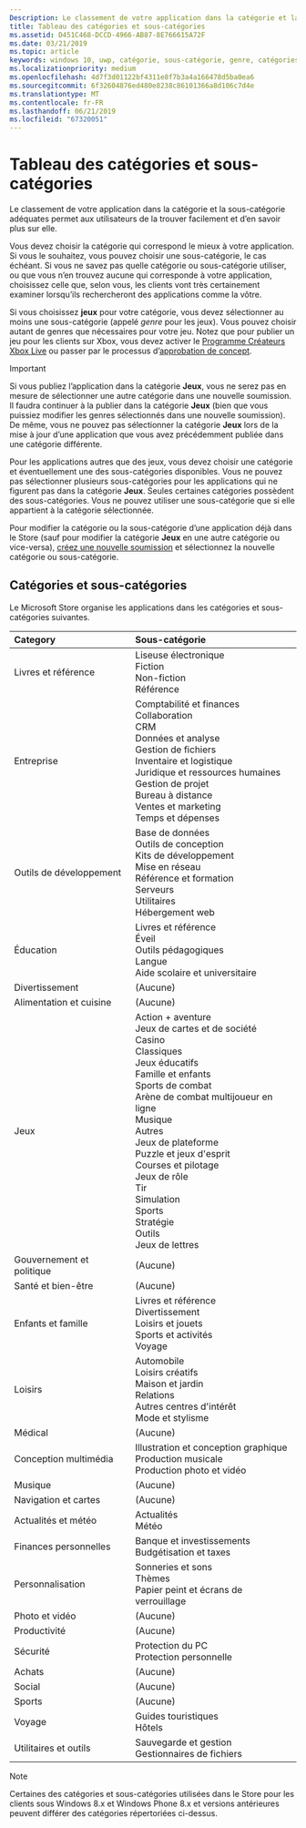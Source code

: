 ```yaml
---
Description: Le classement de votre application dans la catégorie et la sous-catégorie adéquates permet aux utilisateurs de la trouver facilement et d’en savoir plus sur elle.
title: Tableau des catégories et sous-catégories
ms.assetid: D451C468-DCCD-4966-AB87-8E766615A72F
ms.date: 03/21/2019
ms.topic: article
keywords: windows 10, uwp, catégorie, sous-catégorie, genre, catégories, genres
ms.localizationpriority: medium
ms.openlocfilehash: 4d7f3d01122bf4311e8f7b3a4a166478d5ba0ea6
ms.sourcegitcommit: 6f32604876ed480e8238c86101366a8d106c7d4e
ms.translationtype: MT
ms.contentlocale: fr-FR
ms.lasthandoff: 06/21/2019
ms.locfileid: "67320051"
---
```

# <a name="category-and-subcategory-table"></a>Tableau des catégories et sous-catégories


Le classement de votre application dans la catégorie et la sous-catégorie adéquates permet aux utilisateurs de la trouver facilement et d’en savoir plus sur elle.

Vous devez choisir la catégorie qui correspond le mieux à votre application. Si vous le souhaitez, vous pouvez choisir une sous-catégorie, le cas échéant. Si vous ne savez pas quelle catégorie ou sous-catégorie utiliser, ou que vous n’en trouvez aucune qui corresponde à votre application, choisissez celle que, selon vous, les clients vont très certainement examiner lorsqu’ils rechercheront des applications comme la vôtre.

Si vous choisissez **jeux** pour votre catégorie, vous devez sélectionner au moins une sous-catégorie (appelé *genre* pour les jeux). Vous pouvez choisir autant de genres que nécessaires pour votre jeu. Notez que pour publier un jeu pour les clients sur Xbox, vous devez activer le [Programme Créateurs Xbox Live](https://docs.microsoft.com/gaming/xbox-live/get-started-with-creators/get-started-with-xbox-live-creators) ou passer par le processus d’[approbation de concept](../gaming/concept-approval.md). 

> [!IMPORTANT] 
> Si vous publiez l’application dans la catégorie **Jeux**, vous ne serez pas en mesure de sélectionner une autre catégorie dans une nouvelle soumission. Il faudra continuer à la publier dans la catégorie **Jeux** (bien que vous puissiez modifier les genres sélectionnés dans une nouvelle soumission). De même, vous ne pouvez pas sélectionner la catégorie **Jeux** lors de la mise à jour d’une application que vous avez précédemment publiée dans une catégorie différente.

Pour les applications autres que des jeux, vous devez choisir une catégorie et éventuellement une des sous-catégories disponibles. Vous ne pouvez pas sélectionner plusieurs sous-catégories pour les applications qui ne figurent pas dans la catégorie **Jeux**. Seules certaines catégories possèdent des sous-catégories. Vous ne pouvez utiliser une sous-catégorie que si elle appartient à la catégorie sélectionnée.

Pour modifier la catégorie ou la sous-catégorie d’une application déjà dans le Store (sauf pour modifier la catégorie **Jeux** en une autre catégorie ou vice-versa), [créez une nouvelle soumission](app-submissions.md) et sélectionnez la nouvelle catégorie ou sous-catégorie.

## <a name="categories-and-subcategories"></a>Catégories et sous-catégories

Le Microsoft Store organise les applications dans les catégories et sous-catégories suivantes.

<table>
    <thead>
    <tr class="header">
    <th align="left">Category</th>
    <th align="left">Sous-catégorie</th>
    </tr>
    </thead>
    <tbody>
<tr>
    <td>Livres et référence</td>
    <td>Liseuse électronique <br> Fiction <br> Non-fiction <br> Référence</td>
  </tr>
  <tr>
    <td>Entreprise</td>
    <td>Comptabilité et finances <br> Collaboration <br> CRM <br> Données et analyse <br> Gestion de fichiers <br> Inventaire et logistique <br> Juridique et ressources humaines <br> Gestion de projet <br> Bureau à distance <br> Ventes et marketing <br> Temps et dépenses</td>
  </tr>
  <tr>
    <td>Outils de développement</td>
    <td>Base de données <br> Outils de conception <br> Kits de développement <br> Mise en réseau <br> Référence et formation <br> Serveurs <br> Utilitaires <br> Hébergement web</td>
  </tr>
  <tr>
    <td>Éducation</td>
    <td>Livres et référence <br> Éveil <br> Outils pédagogiques <br> Langue <br> Aide scolaire et universitaire</td>
  </tr>
  <tr>
    <td>Divertissement</td>
    <td>(Aucune)</td>
  </tr>
  <tr>
    <td>Alimentation et cuisine</td>
    <td>(Aucune)</td>
  </tr>
  <tr>
    <td>Jeux</td>
    <td>Action + aventure <br> Jeux de cartes et de société <br> Casino <br> Classiques <br> Jeux éducatifs <br> Famille et enfants <br> Sports de combat <br> Arène de combat multijoueur en ligne <br> Musique <br> Autres <br> Jeux de plateforme <br> Puzzle et jeux d'esprit <br> Courses et pilotage <br> Jeux de rôle <br> Tir <br> Simulation <br> Sports <br> Stratégie <br> Outils <br> Jeux de lettres</td>
  </tr>
  <tr>
    <td>Gouvernement et politique</td>
    <td>(Aucune)</td>
  </tr>
  <tr>
    <td>Santé et bien-être</td>
    <td>(Aucune)</td>
  </tr>
  <tr>
    <td>Enfants et famille</td>
    <td>Livres et référence <br> Divertissement <br> Loisirs et jouets <br> Sports et activités <br> Voyage</td>
  </tr>
  <tr>
    <td>Loisirs</td>
    <td>Automobile <br> Loisirs créatifs <br> Maison et jardin <br> Relations <br> Autres centres d'intérêt <br> Mode et stylisme</td>
  </tr>
  <tr>
    <td>Médical</td>
    <td>(Aucune)</td>
  </tr>
  <tr>
    <td>Conception multimédia</td>
    <td>Illustration et conception graphique <br> Production musicale <br> Production photo et vidéo</td>
  </tr>
  <tr>
    <td>Musique</td>
    <td>(Aucune)</td>
  </tr>
  <tr>
    <td>Navigation et cartes</td>
    <td>(Aucune)</td>
  </tr>
  <tr>
    <td>Actualités et météo</td>
    <td>Actualités <br> Météo</td>
  </tr>
  <tr>
    <td>Finances personnelles</td>
    <td>Banque et investissements <br> Budgétisation et taxes</td>
  </tr>
  <tr>
    <td>Personnalisation</td>
    <td>Sonneries et sons <br> Thèmes <br> Papier peint et écrans de verrouillage</td>
  </tr>
  <tr>
    <td>Photo et vidéo</td>
    <td>(Aucune)</td>
  </tr>
  <tr>
    <td>Productivité</td>
    <td>(Aucune)</td>
  </tr>
  <tr>
    <td>Sécurité</td>
    <td>Protection du PC <br> Protection personnelle</td>
  </tr>
  <tr>
    <td>Achats</td>
    <td>(Aucune)</td>
  </tr>
  <tr>
    <td>Social</td>
    <td>(Aucune)</td>
  </tr>
  <tr>
    <td>Sports</td>
    <td>(Aucune)</td>
  </tr>
  <tr>
    <td>Voyage</td>
    <td>Guides touristiques <br>Hôtels</td>
  </tr>
  <tr>
    <td>Utilitaires et outils</td>
    <td>Sauvegarde et gestion <br> Gestionnaires de fichiers</td>
  </tr>
</tbody>
</table>

> [!NOTE] 
> Certaines des catégories et sous-catégories utilisées dans le Store pour les clients sous Windows 8.x et Windows Phone 8.x et versions antérieures peuvent différer des catégories répertoriées ci-dessus. 


